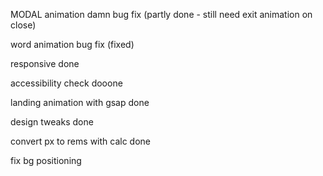 MODAL animation damn bug fix (partly done - still need exit animation on close)

word animation bug fix (fixed)

responsive done

accessibility check dooone

landing animation with gsap done

design tweaks done

convert px to rems with calc done

fix bg positioning
